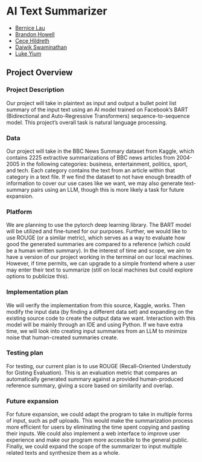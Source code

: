 # AI Text Summarizer
- [Bernice Lau](https://www.linkedin.com/in/lau-bernice/)
- [Brandon Howell](https://www.linkedin.com/in/bbrandonhowell/)
- [Cece Hildreth](https://www.linkedin.com/in/cece-h-a59a8b200/)
- [Daiwik Swaminathan](https://www.linkedin.com/in/daiwik-swaminathan-6433391a4/)
- [Luke Yium](https://www.linkedin.com/in/lukeyium/)

## Project Overview

### Project Description
Our project will take in plaintext as input and output a bullet point list summary of the input text using an AI model trained on Facebook’s BART (Bidirectional and Auto-Regressive Transformers) sequence-to-sequence model. This project’s overall task is natural language processing.

### Data
Our project will take in the BBC News Summary dataset from Kaggle, which contains 2225 extractive summarizations of BBC news articles from 2004-2005 in the following categories: business, entertainment, politics, sport, and tech. Each category contains the text from an article within that category in a text file. If we find the dataset to not have enough breadth of information to cover our use cases like we want, we may also generate text-summary pairs using an LLM, though this is more likely a task for future expansion.

### Platform
We are planning to use the pytorch deep learning library. The BART model will be utilized and fine-tuned for our purposes. Further, we would like to use ROUGE (or a similar metric), which serves as a way to evaluate how good the generated summaries are compared to a reference (which could be a human written summary). In the interest of time and scope, we aim to have a version of our project working in the terminal on our local machines. However, if time permits, we can upgrade to a simple frontend where a user may enter their text to summarize (still on local machines but could explore options to publicize this). 

### Implementation plan
We will verify the implementation from this source, Kaggle, works. Then modify the input data (by finding a different data set) and expanding on the existing source code to create the output data we want. Interaction with this model will be mainly through an IDE and using Python. If we have extra time, we will look into creating input summaries from an LLM to minimize noise that human-created summaries create.

### Testing plan
For testing, our current plan is to use ROUGE (Recall-Oriented Understudy for Gisting Evaluation). This is an evaluation metric that compares an automatically generated summary against a provided human-produced reference summary, giving a score based on similarity and overlap.

### Future expansion
For future expansion, we could adapt the program to take in multiple forms of input, such as pdf uploads. This would make the summarization process more efficient for users by eliminating the time spent copying and pasting their inputs. We could also implement a web interface to improve user experience and make our program more accessible to the general public. Finally, we could expand the scope of the summarizer to input multiple related texts and synthesize them as a whole. 

